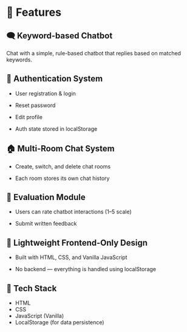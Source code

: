 # 🚀 Features
## 🗨️ Keyword-based Chatbot
Chat with a simple, rule-based chatbot that replies based on matched keywords.

## 🔐 Authentication System

- User registration & login

- Reset password

- Edit profile

- Auth state stored in localStorage

## 🏠 Multi-Room Chat System

- Create, switch, and delete chat rooms

- Each room stores its own chat history

## 📝 Evaluation Module

- Users can rate chatbot interactions (1–5 scale)

- Submit written feedback

## 🌙 Lightweight Frontend-Only Design

- Built with HTML, CSS, and Vanilla JavaScript

- No backend — everything is handled using localStorage

## 📁 Tech Stack
- HTML
- CSS
- JavaScript (Vanilla)
- LocalStorage (for data persistence)